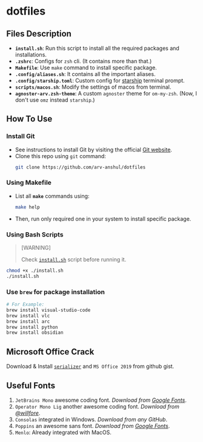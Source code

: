 # dotfiles

## Files Description

- **`install.sh`**: Run this script to install all the required packages and installations.
- **`.zshrc`**: Configs for `zsh` cli. (It contains more than that.)
- **`Makefile`**: Use `make` command to install specific package.
- **`.config/aliases.sh`**: It contains all the important aliases.
- **`.config/starship.toml`**: Custom config for [starship](https://starship.rs) terminal prompt.
- **`scripts/macos.sh`**: Modify the settings of macos from terminal.
- **`agnoster-arv.zsh-theme`**: A custom `agnoster` theme for `om-my-zsh`. (Now, I don't use `omz` instead `starship`.)

## How To Use

### Install Git

- See instructions to install Git by visiting the official [Git website](https://git-scm.com/download/mac).
- Clone this repo using `git` command:
  ```bash
  git clone https://github.com/arv-anshul/dotfiles
  ```

### Using Makefile

- List all **`make`** commands using:
  ```bash
  make help
  ```
- Then, run only required one in your system to install specific package.

### Using Bash Scripts

> \[WARNING\]
>
> Check [`install.sh`](./install.sh) script before running it.

```bash
chmod +x ./install.sh
./install.sh
```

### Use `brew` for package installation

```bash
# For Example:
brew install visual-studio-code
brew install vlc
brew install arc
brew install python
brew install obsidian
```

## Microsoft Office Crack

Download & Install [`serializer`](https://gist.github.com/zthxxx/9ddc171d00df98cbf8b4b0d8469ce90a) and `MS Office 2019` from github gist.

## Useful Fonts

1. `JetBrains Mono` awesome coding font. _Download from [Google Fonts](https://fonts.google.com/specimen/JetBrains+Mono)_.
2. `Operator Mono Lig` another awesome coding font. _Download from [@willfore](https://github.com/willfore/vscode_operator_mono_lig.git)_.
3. `Consolas` integrated in Windows. _Download from any GitHub_.
4. `Poppins` an awesome sans font. _Download from [Google Fonts](https://fonts.google.com/specimen/Poppins)_.
5. `Menlo`: Already integrated with MacOS.
